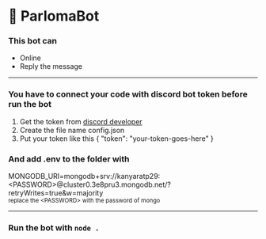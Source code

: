 # 🐬 ParlomaBot
### This bot can
- Online
- Reply the message
   
-------------------------------------

### You have to connect your code with discord bot token before run the bot
1. Get the token from [discord developer](https://discord.com/developers)
2. Create the file name config.json
3. Put your token like this
   {
	   "token": "your-token-goes-here"
   }

### And add .env to the folder with 
MONGODB_URI=mongodb+srv://kanyaratp29:\<PASSWORD\>@cluster0.3e8pru3.mongodb.net/?retryWrites=true&w=majority
<br />
<sub>replace the \<PASSWORD\> with the password of mongo </sub>
   
------------------------------------

### Run the bot with `node .`
